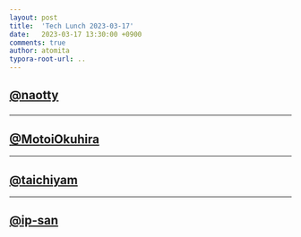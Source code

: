 ```yaml
---
layout: post
title:  'Tech Lunch 2023-03-17'
date:   2023-03-17 13:30:00 +0900
comments: true
author: atomita
typora-root-url: ..
---
```



## [@naotty](https://github.com/naotty)
### 

---

## [@MotoiOkuhira](https://github.com/MotoiOkuhira)

---

## [@taichiyam](https://github.com/taichiyam)

---

## [@ip-san](https://github.com/ip-san)

